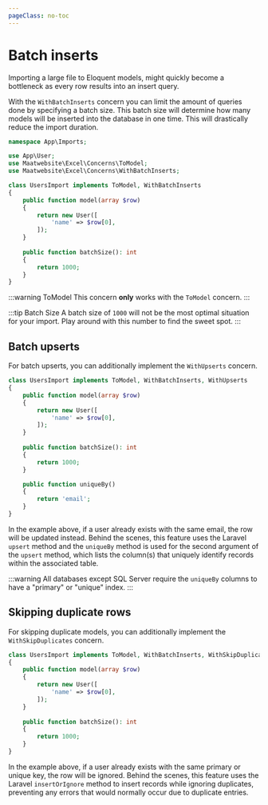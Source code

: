 ```yaml
---
pageClass: no-toc
---
```


# Batch inserts

Importing a large file to Eloquent models, might quickly become a bottleneck as every row results into an insert query. 

With the `WithBatchInserts` concern you can limit the amount of queries done by specifying a batch size. This batch size will determine how many models will be inserted into the database in one time. This will drastically reduce the import duration.

```php
namespace App\Imports;

use App\User;
use Maatwebsite\Excel\Concerns\ToModel;
use Maatwebsite\Excel\Concerns\WithBatchInserts;

class UsersImport implements ToModel, WithBatchInserts
{
    public function model(array $row)
    {
        return new User([
            'name' => $row[0],
        ]);
    }
    
    public function batchSize(): int
    {
        return 1000;
    }
}
```

:::warning ToModel
This concern **only** works with the `ToModel` concern.
:::

:::tip Batch Size
A batch size of `1000` will not be the most optimal situation for your import. Play around with this number to find the sweet spot.
:::

## Batch upserts

For batch upserts, you can additionally implement the `WithUpserts` concern.

```php
class UsersImport implements ToModel, WithBatchInserts, WithUpserts
{
    public function model(array $row)
    {
        return new User([
            'name' => $row[0],
        ]);
    }
    
    public function batchSize(): int
    {
        return 1000;
    }

    public function uniqueBy()
    {
        return 'email';
    }
}
```

In the example above, if a user already exists with the same email, the row will be updated instead. Behind the scenes, this feature uses the Laravel `upsert` method and the `uniqueBy` method is used for the second argument of the `upsert` method, which lists the column(s) that uniquely identify records within the associated table.

:::warning
All databases except SQL Server require the `uniqueBy` columns to have a "primary" or "unique" index.
:::

## Skipping duplicate rows

For skipping duplicate models, you can additionally implement the `WithSkipDuplicates` concern.

```php
class UsersImport implements ToModel, WithBatchInserts, WithSkipDuplicates
{
    public function model(array $row)
    {
        return new User([
            'name' => $row[0],
        ]);
    }
    
    public function batchSize(): int
    {
        return 1000;
    }
}
```

In the example above, if a user already exists with the same primary or unique key, the row will be ignored. Behind the scenes, this feature uses the Laravel `insertOrIgnore` method to insert records while ignoring duplicates, preventing any errors that would normally occur due to duplicate entries.
